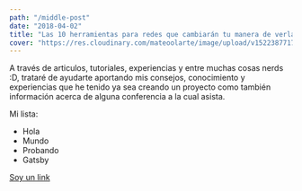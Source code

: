 ```yaml
---
path: "/middle-post"
date: "2018-04-02"
title: "Las 10 herramientas para redes que cambiarán tu manera de verlas (y manejarlas)"
cover: "https://res.cloudinary.com/mateoolarte/image/upload/v1522387717/personal_website/projects/ecoactua/thumbnail-ecoactua.jpg"
---
```


A través de articulos, tutoriales, experiencias y entre muchas cosas nerds :D, trataré de ayudarte aportando mis consejos, conocimiento y experiencias que he tenido ya sea creando un proyecto como también información acerca de alguna conferencia a la cual asista.

Mi lista:

* Hola
* Mundo
* Probando
* Gatsby

[Soy un link](https://mateoolarte.com)
